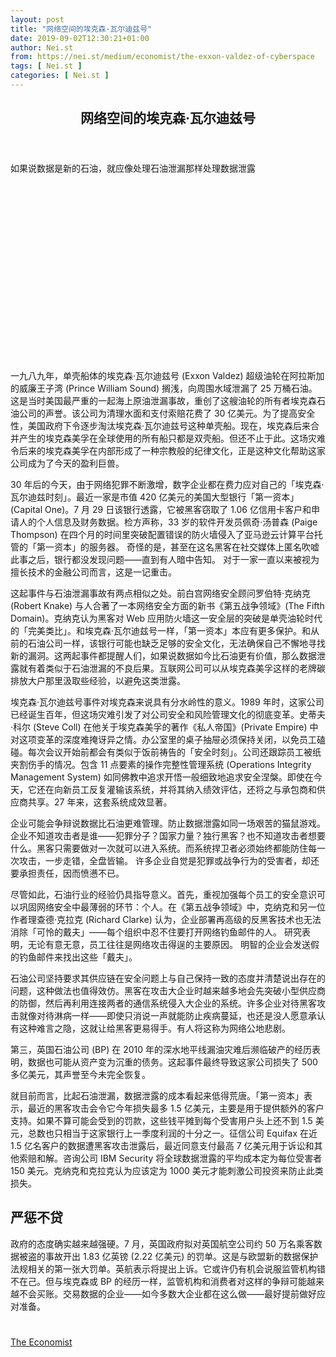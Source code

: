 ```yaml
---
layout: post
title: "网络空间的埃克森·瓦尔迪兹号"
date: 2019-09-02T12:30:21+01:00
author: Nei.st
from: https://nei.st/medium/economist/the-exxon-valdez-of-cyberspace
tags: [ Nei.st ]
categories: [ Nei.st ]
---
```


<article class="post-4380 post type-post status-publish format-standard hentry category-economist" id="post-4380">
 <header class="page-header medium Archives">
  <div class="page-header__image">
  </div>
  <div class="page-header__content">
   <h1 class="page-title text-align-center">
    网络空间的埃克森·瓦尔迪兹号
   </h1>
  </div>
 </header>
 <div class="entry-content aesop-entry-content" id="post-4380-content">
  <link as="font" crossorigin="anonymous" href="//cdn.jsdelivr.net/gh/0nd1jyU39XQ/_/glyph/font-face/0uIzqoZjSuJfvSBnvgXTcApMtcVhMcpr.woff" rel="preload" type="font/woff"/>
  <link as="font" crossorigin="anonymous" href="//cdn.jsdelivr.net/gh/0nd1jyU39XQ/_/glyph/font-face/1sTnSLZWDKucPX6SAk.woff" rel="preload" type="font/woff"/>
  <p class="blog-post__description">
   如果说数据是新的石油，就应像处理石油泄漏那样处理数据泄露
  </p>
  <span id="more-4380">
  </span>
  <div class="navigation__primary-inner">
   <a class="economist__link-logo" href="//nei.st/medium/economist">
   </a>
  </div>
  <div class="container img component-image">
   <div class="aspectRatioPlaceholder" style="padding-bottom:56.25%;height: 0;">
    <div class="progressiveMedia" data-height="720" data-width="1280">
     <img alt="" class="progressiveMedia-image" data-src="https://cdn.jsdelivr.net/gh/0nd1jyU39XQ/_/img/1/e52bf525ly1g6l5bb7vjfj20zk0k0gn5.jpg" src="https://cdn.jsdelivr.net/gh/0nd1jyU39XQ/_/img/1/e52bf525ly1g6l5bb7vjfj20zk0k0gn5.jpg"/>
    </div>
   </div>
  </div>
  <p>
   一九八九年，单壳船体的埃克森·瓦尔迪兹号 (Exxon Valdez) 超级油轮在阿拉斯加的威廉王子湾 (Prince William Sound) 搁浅，向周围水域泄漏了 25 万桶石油。这是当时美国最严重的一起海上原油泄漏事故，重创了这艘油轮的所有者埃克森石油公司的声誉。该公司为清理水面和支付索赔花费了 30 亿美元。为了提高安全性，美国政府下令逐步淘汰埃克森·瓦尔迪兹号这种单壳船。现在，埃克森后来合并产生的埃克森美孚在全球使用的所有船只都是双壳船。但还不止于此。这场灾难令后来的埃克森美孚在内部形成了一种宗教般的纪律文化，正是这种文化帮助这家公司成为了今天的盈利巨兽。
  </p>
  <p>
   30 年后的今天，由于网络犯罪不断激增，数字企业都在费力应对自己的「埃克森·瓦尔迪兹时刻」。最近一家是市值 420 亿美元的美国大型银行「第一资本」(Capital One)。7 月 29 日该银行透露，它被黑客窃取了 1.06 亿信用卡客户和申请人的个人信息及财务数据。检方声称，33 岁的软件开发员佩奇·汤普森 (Paige Thompson) 在四个月的时间里突破配置错误的防火墙侵入了亚马逊云计算平台托管的「第一资本」的服务器。
   <span class="markup--p">
    奇怪的是，甚至在这名黑客在社交媒体上匿名吹嘘此事之后，银行都没发现问题——直到有人暗中告知。
   </span>
   对于一家一直以来被视为擅长技术的金融公司而言，这是一记重击。
  </p>
  <p>
   这起事件与石油泄漏事故有两点相似之处。前白宫网络安全顾问罗伯特·克纳克 (Robert Knake) 与人合著了一本网络安全方面的新书《第五战争领域》(The Fifth Domain)。克纳克认为黑客对 Web 应用防火墙这一安全层的突破是单壳油轮时代的「完美类比」。和埃克森·瓦尔迪兹号一样，「第一资本」本应有更多保护。和从前的石油公司一样，该银行可能也缺乏足够的安全文化，无法确保自己不懈地寻找新的漏洞。这两起事件都提醒人们，如果说数据如今比石油更有价值，那么数据泄露就有着类似于石油泄漏的不良后果。互联网公司可以从埃克森美孚这样的老牌碳排放大户那里汲取些经验，以避免这类泄露。
  </p>
  <p>
   埃克森·瓦尔迪兹号事件对埃克森来说具有分水岭性的意义。1989 年时，这家公司已经诞生百年，但这场灾难引发了对公司安全和风险管理文化的彻底变革。史蒂夫·科尔 (Steve Coll) 在他关于埃克森美孚的著作《私人帝国》(Private Empire) 中对这项变革的深度难掩讶异之情。办公室里的桌子抽屉必须保持关闭，以免员工磕碰。每次会议开始前都会有类似于饭前祷告的「安全时刻」。公司还跟踪员工被纸夹割伤手的情况。包含 11 点要素的操作完整性管理系统 (Operations Integrity Management System) 如同佛教中追求开悟一般细致地追求安全涅槃。即使在今天，它还在向新员工反复灌输该系统，并将其纳入绩效评估，还将之与承包商和供应商共享。27 年来，这套系统成效显著。
  </p>
  <p>
   企业可能会争辩说数据比石油更难管理。防止数据泄露如同一场艰苦的猫鼠游戏。企业不知道攻击者是谁——犯罪分子？国家力量？独行黑客？也不知道攻击者想要什么。黑客只需要做对一次就可以进入系统。而系统捍卫者必须始终都能防住每一次攻击，一步走错，全盘皆输。
   <span class="markup--p">
    许多企业自觉是犯罪或战争行为的受害者，却还要承担责任，因而愤懑不已。
   </span>
  </p>
  <div class="code-block code-block-1" style="margin: 8px 0; clear: both;">
   <div class="container ads_KbHEVhh8Rw">
    <div class="card card--blog post-sidebar">
     <div class="card-body">
      <div class="logo_ngcontent-kty-0">
      </div>
      <div class="iframe-blocker U6XAMK63Vh00WqvF2BacIQ">
       <div class="background-h60B">
       </div>
       <div class="WumZiPCS4MeMw4pxQ">
       </div>
      </div>
     </div>
     <div class="card-footer">
      <div class="card-footer-wrapper" layout="row bottom-left">
      </div>
     </div>
    </div>
   </div>
  </div>
  <p>
   尽管如此，石油行业的经验仍具指导意义。首先，重视加强每个员工的安全意识可以巩固网络安全中最薄弱的环节：个人。在《第五战争领域》中，克纳克和另一位作者理查德·克拉克 (Richard Clarke) 认为，企业部署再高级的反黑客技术也无法消除「可怜的戴夫」——每个组织中忍不住要打开网络钓鱼邮件的人。
   <span class="markup--p">
    研究表明，无论有意无意，员工往往是网络攻击得逞的主要原因。
   </span>
   明智的企业会发送假的钓鱼邮件来找出这些「戴夫」。
  </p>
  <p>
   石油公司坚持要求其供应链在安全问题上与自己保持一致的态度并清楚说出存在的问题，这种做法也值得效仿。黑客在攻击大企业时越来越多地会先突破小型供应商的防御，然后再利用连接两者的通信系统侵入大企业的系统。许多企业对待黑客攻击就像对待淋病一样——即使只消说一声就能防止疾病蔓延，也还是没人愿意承认有这种难言之隐，这就让给黑客更易得手。有人将这称为网络公地悲剧。
  </p>
  <p>
   第三，英国石油公司 (BP) 在 2010 年的深水地平线漏油灾难后濒临破产的经历表明，数据也可能从资产变为沉重的债务。这起事件最终导致这家公司损失了 500 多亿美元，其声誉至今未完全恢复。
  </p>
  <p>
   就目前而言，比起石油泄漏，数据泄露的成本看起来低得荒唐。「第一资本」表示，最近的黑客攻击会令它今年损失最多 1.5 亿美元，主要是用于提供额外的客户支持。如果不算可能会受到的罚款，这些钱平摊到每个受害用户头上还不到 1.5 美元，总数也只相当于这家银行上一季度利润的十分之一。征信公司 Equifax 在近 1.5 亿名客户的数据遭黑客攻击泄露后，最近同意支付最高 7 亿美元用于诉讼和其他索赔和解。咨询公司 IBM Security 将全球数据泄露的平均成本定为每位受害者 150 美元。克纳克和克拉克认为应该定为 1000 美元才能刺激公司投资来防止此类损失。
  </p>
  <p>
   <h2>
    严惩不贷
   </h2>
  </p>
  <p>
   政府的态度确实越来越强硬。7 月，英国政府拟对英国航空公司约 50 万名乘客数据被盗的事故开出 1.83 亿英镑 (2.22 亿美元) 的罚单。这是与欧盟新的数据保护法规相关的第一张大罚单。英航表示将提出上诉。它或许仍有机会说服监管机构错不在己。但与埃克森或 BP 的经历一样，监管机构和消费者对这样的争辩可能越来越不会买账。交易数据的企业——如今多数大企业都在这么做——最好提前做好应对准备。
  </p>
  <div class="code-block code-block-1" style="margin: 8px 0; clear: both;">
   <div class="container ads_KbHEVhh8Rw">
    <div class="card card--blog post-sidebar">
     <div class="card-body">
      <div class="logo_ngcontent-kty-0">
      </div>
      <div class="iframe-blocker U6XAMK63Vh00WqvF2BacIQ">
       <div class="background-h60B">
       </div>
       <div class="WumZiPCS4MeMw4pxQ">
       </div>
      </div>
     </div>
     <div class="card-footer">
      <div class="card-footer-wrapper" layout="row bottom-left">
      </div>
     </div>
    </div>
   </div>
  </div>
  <div class="container ag ah">
   <div class="fe n el">
    <a class="dt du bn bo bp bq br bs bt bu dv dw bx by dx dy" href="https://nei.st/medium/economist?source=https://www.economist.com/business/2019/08/08/the-exxon-valdez-of-cyberspace">
     <div class="c ff fg ag ah fh el fi fj ce fk fl fm fn fo fp fq fr fs ft fu">
      <div class="bs em en eo ep eq fv ah fw fg ag bm eu fx q fy fz p ac">
      </div>
     </div>
    </a>
   </div>
  </div>
  <div class="code-block code-block-2" style="margin: 8px 0; clear: both;">
   <br/>
   <div class="container ads_KbHEVhh8Rw">
    <div class="card card--blog post-sidebar">
     <div class="card-body">
      <div class="logo_ngcontent-kty-0">
      </div>
      <div class="iframe-blocker U6XAMK63Vh00WqvF2BacIQ">
       <div class="background-h60B">
       </div>
       <div class="WumZiPCS4MeMw4pxQ">
       </div>
      </div>
     </div>
     <div class="card-footer">
      <div class="card-footer-wrapper" layout="row bottom-left">
      </div>
     </div>
    </div>
   </div>
  </div>
 </div>
 <footer class="entry-footer">
  <div class="categories icon-link">
   <a href="https://nei.st/category/medium/economist" rel="category tag">
    The Economist
   </a>
  </div>
 </footer>
</article>

